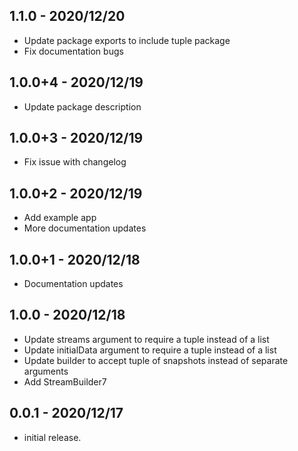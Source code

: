 ## 1.1.0 - 2020/12/20

- Update package exports to include tuple package
- Fix documentation bugs

## 1.0.0+4 - 2020/12/19

- Update package description

## 1.0.0+3 - 2020/12/19

- Fix issue with changelog

## 1.0.0+2 - 2020/12/19

- Add example app
- More documentation updates

## 1.0.0+1 - 2020/12/18

- Documentation updates

## 1.0.0 - 2020/12/18

- Update streams argument to require a tuple instead of a list
- Update initialData argument to require a tuple instead of a list
- Update builder to accept tuple of snapshots instead of separate arguments 
- Add StreamBuilder7

## 0.0.1 - 2020/12/17

- initial release.
